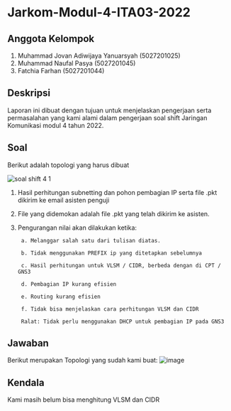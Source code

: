 # Jarkom-Modul-4-ITA03-2022
## Anggota Kelompok
1. Muhammad Jovan Adiwijaya Yanuarsyah (5027201025)
2. Muhammad Naufal Pasya (5027201045)
3. Fatchia Farhan (5027201044)

## Deskripsi
Laporan ini dibuat dengan tujuan untuk menjelaskan pengerjaan serta permasalahan yang kami alami dalam pengerjaan soal shift Jaringan Komunikasi modul 4 tahun 2022.

## Soal
Berikut adalah topologi yang harus dibuat

![soal shift 4 1](https://user-images.githubusercontent.com/90241858/204080251-e6e83879-75fd-48db-875e-3bfa57597263.png)

1. Hasil perhitungan subnetting dan pohon pembagian IP serta file .pkt dikirim ke email asisten penguji 
2. File yang didemokan adalah file .pkt yang telah dikirim ke asisten.
3. Pengurangan nilai akan dilakukan ketika:

        a. Melanggar salah satu dari tulisan diatas.

        b. Tidak menggunakan PREFIX ip yang ditetapkan sebelumnya

        c. Hasil perhitungan untuk VLSM / CIDR, berbeda dengan di CPT / GNS3

        d. Pembagian IP kurang efisien

        e. Routing kurang efisien

        f. Tidak bisa menjelaskan cara perhitungan VLSM dan CIDR

        Ralat: Tidak perlu menggunakan DHCP untuk pembagian IP pada GNS3
## Jawaban
Berikut merupakan Topologi yang sudah kami buat:
![image](https://user-images.githubusercontent.com/90241858/204080414-d65e37b5-e7bb-4988-b744-7b8900621248.png)



## Kendala
Kami masih belum bisa menghitung VLSM dan CIDR

